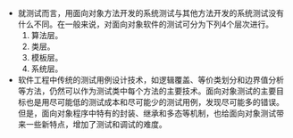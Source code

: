 - 就测试而言，用面向对象方法开发的系统测试与其他方法开发的系统测试没有什么不同。在一般来说，对面向对象软件的测试可分为下列4个层次进行。
  1. 算法层。
  2. 类层。
  3. 模板层。
  4. 系统层。
- 软件工程中传统的测试用例设计技术，如逻辑覆盖、等价类划分和边界值分析等方法，仍然可以作为测试类中每个方法的主要技术。面向对象测试的主要目标也是用尽可能低的测试成本和尽可能少的测试用例，发现尽可能多的错误。但是，面向对象程序中特有的封装、继承和多态等机制，也给面向对象测试带来一些新特点，增加了测试和调试的难度。